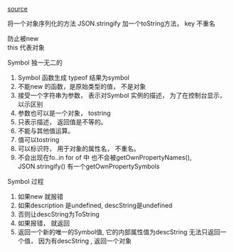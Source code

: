 [source](https://juejin.im/post/5b1f4c21f265da6e0f70bb19)

将一个对象序列化的方法 JSON.stringify
加一个toString方法，
key 不重名

防止被new   
this 代表对象

Symbol 独一无二的
1. Symbol 函数生成 typeof  结果为symbol
2. 不能new 的函数，是原始类型的值， 不是对象
3. 接受一个字符串为参数， 表示对Symbol 实例的描述， 为了在控制台显示，以示区别
4. 参数也可以是一个对象， tostring
5. 只表示描述， 返回值是不等的。
7. 不能与其他值运算。
8. 值可以tostring
9. 可以标识符， 用于对象的属性名， 不重名。 
10. 不会出现在fo..in for of 中
也不会被getOwnPropertyNames(), JSON.stringify()  有一个getOwnPropertySymbols

Symbol 过程
1. 如果new 就报错
2. 如果description 是undefined, descString是undefined
3. 否则让descString为ToString
4. 如果报错， 就返回
5. 返回一个新的唯一的Symbol值, 它的内部属性值为descString
无法只返回一个值， 因为有descString , 返回一个对象